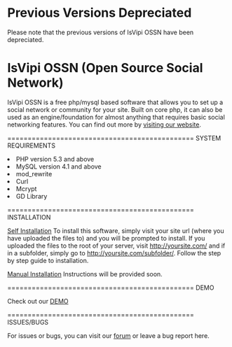 Previous Versions Depreciated
===========================================

Please note that the previous versions of IsVipi OSSN have been depreciated.

IsVipi OSSN (Open Source Social Network)
===========================================

IsVipi OSSN is a free php/mysql based software that allows you to set up a social network or community for your site. Built on core php, it can also be used as an engine/foundation for almost anything that requires basic social networking features. You can find out more by <a href="http://isvipi.org" target="_blank">visiting our website</a>.

==============================================
SYSTEM REQUIREMENTS

<li>PHP version 5.3 and above</li>
<li>MySQL version 4.1 and above</li>
<li>mod_rewrite</li>
<li>Curl</li>
<li>Mcrypt</li>
<li>GD Library</li>

==============================================
INSTALLATION

<u>Self Installation</u>
To install this software, simply visit your site url (where you have uploaded the files to) and you will be prompted to install.
If you uploaded the files to the root of your server, visit http://yoursite.com/ and if in a subfolder, simply go to http://yoursite.com/subfolder/. Follow the step by step guide to installation.

<u>Manual Installation</u>
Instructions will be provided soon.

==============================================
DEMO

Check out our <a href="http://demo.isvipi.org" target="_blank">DEMO</a>

==============================================
ISSUES/BUGS

For issues or bugs, you can visit our <a href="http://forum.isvipi.org" target="_blank">forum</a> or leave a bug report here.
